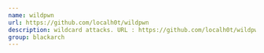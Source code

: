 ```yaml
---
name: wildpwn
url: https://github.com/localh0t/wildpwn
description: wildcard attacks. URL : https://github.com/localh0t/wildpwn Groups : blackarch blackarch-exploitation
group: blackarch
---
```

